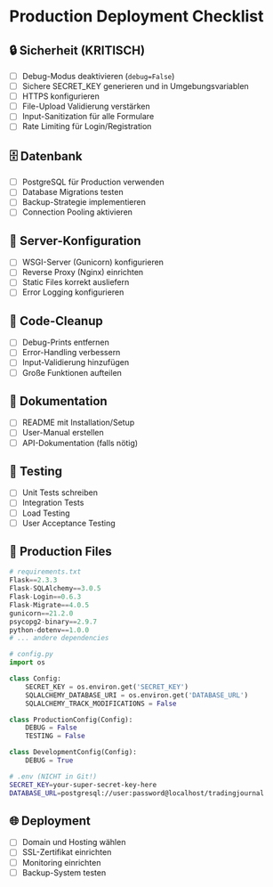 # Production Deployment Checklist

## 🔒 Sicherheit (KRITISCH)
- [ ] Debug-Modus deaktivieren (`debug=False`)
- [ ] Sichere SECRET_KEY generieren und in Umgebungsvariablen
- [ ] HTTPS konfigurieren
- [ ] File-Upload Validierung verstärken
- [ ] Input-Sanitization für alle Formulare
- [ ] Rate Limiting für Login/Registration

## 🗄️ Datenbank
- [ ] PostgreSQL für Production verwenden
- [ ] Database Migrations testen
- [ ] Backup-Strategie implementieren
- [ ] Connection Pooling aktivieren

## 🚀 Server-Konfiguration
- [ ] WSGI-Server (Gunicorn) konfigurieren
- [ ] Reverse Proxy (Nginx) einrichten
- [ ] Static Files korrekt ausliefern
- [ ] Error Logging konfigurieren

## 🧹 Code-Cleanup
- [ ] Debug-Prints entfernen
- [ ] Error-Handling verbessern
- [ ] Input-Validierung hinzufügen
- [ ] Große Funktionen aufteilen

## 📝 Dokumentation
- [ ] README mit Installation/Setup
- [ ] User-Manual erstellen
- [ ] API-Dokumentation (falls nötig)

## 🧪 Testing
- [ ] Unit Tests schreiben
- [ ] Integration Tests
- [ ] Load Testing
- [ ] User Acceptance Testing

## 🔧 Production Files
```python
# requirements.txt
Flask==2.3.3
Flask-SQLAlchemy==3.0.5
Flask-Login==0.6.3
Flask-Migrate==4.0.5
gunicorn==21.2.0
psycopg2-binary==2.9.7
python-dotenv==1.0.0
# ... andere dependencies
```

```python
# config.py
import os

class Config:
    SECRET_KEY = os.environ.get('SECRET_KEY')
    SQLALCHEMY_DATABASE_URI = os.environ.get('DATABASE_URL')
    SQLALCHEMY_TRACK_MODIFICATIONS = False

class ProductionConfig(Config):
    DEBUG = False
    TESTING = False

class DevelopmentConfig(Config):
    DEBUG = True
```

```bash
# .env (NICHT in Git!)
SECRET_KEY=your-super-secret-key-here
DATABASE_URL=postgresql://user:password@localhost/tradingjournal
```

## 🌐 Deployment
- [ ] Domain und Hosting wählen
- [ ] SSL-Zertifikat einrichten
- [ ] Monitoring einrichten
- [ ] Backup-System testen 